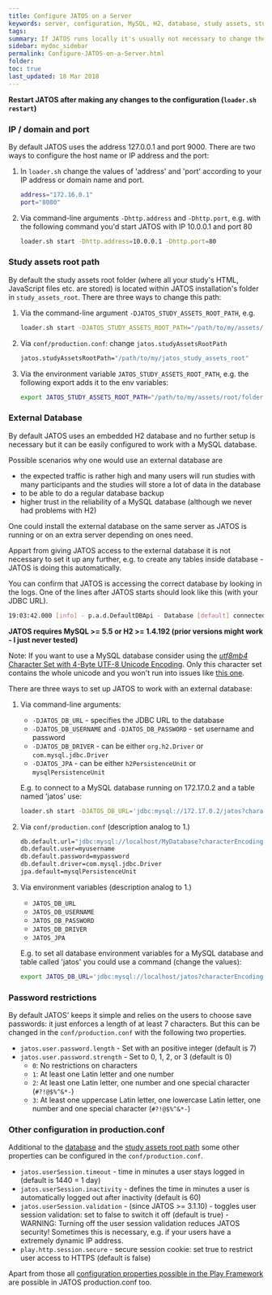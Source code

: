 ```yaml
---
title: Configure JATOS on a Server
keywords: server, configuration, MySQL, H2, database, study assets, study assets root, port, password
tags:
summary: If JATOS runs locally it's usually not necessary to change the defaults. On a server, you may want to set up the IP and port, or use a different database, change the path of the study assets root folder, or add some password restrictions.
sidebar: mydoc_sidebar
permalink: Configure-JATOS-on-a-Server.html
folder:
toc: true
last_updated: 18 Mar 2018
---
```


**Restart JATOS after making any changes to the configuration (`loader.sh restart`)**

### IP / domain and port

By default JATOS uses the address 127.0.0.1 and port 9000. There are two ways to configure the host name or IP address and the port:

1. In `loader.sh` change the values of 'address' and 'port' according to your IP address or domain name and port.

   ~~~ bash
   address="172.16.0.1"
   port="8080"
   ~~~
  
1. Via command-line arguments `-Dhttp.address` and `-Dhttp.port`, e.g. with the following command you'd start JATOS with IP 10.0.0.1 and port 80

   ~~~ bash
   loader.sh start -Dhttp.address=10.0.0.1 -Dhttp.port=80
   ~~~
     
### Study assets root path

By default the study assets root folder (where all your study's HTML, JavaScript files etc. are stored) is located within JATOS installation's folder in `study_assets_root`. There are three ways to change this path:

1. Via the command-line argument `-DJATOS_STUDY_ASSETS_ROOT_PATH`, e.g.

   ~~~ bash
   loader.sh start -DJATOS_STUDY_ASSETS_ROOT_PATH="/path/to/my/assets/root/folder"
   ~~~
   
1. Via `conf/production.conf`: change `jatos.studyAssetsRootPath`

   ~~~ bash
   jatos.studyAssetsRootPath="/path/to/my/jatos_study_assets_root"
   ~~~
   
1. Via the environment variable `JATOS_STUDY_ASSETS_ROOT_PATH`, e.g. the following export adds it to the env variables:

   ~~~ bash
   export JATOS_STUDY_ASSETS_ROOT_PATH="/path/to/my/assets/root/folder"
   ~~~
     
### External Database

By default JATOS uses an embedded H2 database and no further setup is necessary but it can be easily configured to work with a MySQL database.

Possible scenarios why one would use an external database are
* the expected traffic is rather high and many users will run studies with many participants and the studies will store a lot of data in the database
* to be able to do a regular database backup
* higher trust in the reliability of a MySQL database (although we never had problems with H2)

One could install the external database on the same server as JATOS is running or on an extra server depending on ones need.

Appart from giving JATOS access to the external database it is not necessary to set it up any further, e.g. to create any tables inside database - JATOS is doing this automatically.

You can confirm that JATOS is accessing the correct database by looking in the logs. One of the lines after JATOS starts should look like this (with your JDBC URL).

~~~ bash
19:03:42.000 [info] - p.a.d.DefaultDBApi - Database [default] connected at jdbc:mysql://localhost/jatos?characterEncoding=UTF-8
~~~

**JATOS requires MySQL >= 5.5 or H2 >= 1.4.192 (prior versions might work - I just never tested)**

Note: If you want to use a MySQL database consider using the [_utf8mb4_ Character Set with 4-Byte UTF-8 Unicode Encoding](https://dev.mysql.com/doc/refman/5.5/en/charset-unicode-utf8mb4.html). Only this character set contains the whole unicode and you won't run into issues like [this one](https://github.com/JATOS/JATOS/issues/111). 

There are three ways to set up JATOS to work with an external database:

1. Via command-line arguments:
   * `-DJATOS_DB_URL` - specifies the JDBC URL to the database
   * `-DJATOS_DB_USERNAME` and `-DJATOS_DB_PASSWORD` - set username and password
   * `-DJATOS_DB_DRIVER` - can be either `org.h2.Driver` or `com.mysql.jdbc.Driver`
   * `-DJATOS_JPA` - can be either `h2PersistenceUnit` or `mysqlPersistenceUnit`
   
   E.g. to connect to a MySQL database running on 172.17.0.2 and a table named 'jatos' use:
   
   ~~~ bash
   loader.sh start -DJATOS_DB_URL='jdbc:mysql://172.17.0.2/jatos?characterEncoding=UTF-8' -DJATOS_DB_USERNAME=sa -DJATOS_DB_PASSWORD=sa -DJATOS_JPA=mysqlPersistenceUnit -DJATOS_DB_DRIVER=com.mysql.jdbc.Driver
   ~~~
1. Via `conf/production.conf` (description analog to 1.)

   ~~~ bash
   db.default.url="jdbc:mysql://localhost/MyDatabase?characterEncoding=UTF-8"
   db.default.user=myusername
   db.default.password=mypassword
   db.default.driver=com.mysql.jdbc.Driver
   jpa.default=mysqlPersistenceUnit
   ~~~
   
1. Via environment variables (description analog to 1.)
   * `JATOS_DB_URL`
   * `JATOS_DB_USERNAME`
   * `JATOS_DB_PASSWORD`
   * `JATOS_DB_DRIVER`
   * `JATOS_JPA`
   
   E.g. to set all database environment variables for a MySQL database and table called 'jatos' you could use a command (change the values):
   
   ~~~ bash
   export JATOS_DB_URL='jdbc:mysql://localhost/jatos?characterEncoding=UTF-8' JATOS_DB_USERNAME='jatosuser' JATOS_DB_PASSWORD='mypassword' JATOS_DB_DRIVER=com.mysql.jdbc.Driver JATOS_JPA=mysqlPersistenceUnit
   ~~~

### Password restrictions

By default JATOS' keeps it simple and relies on the users to choose save passwords: it just enforces a length of at least 7 characters. But this can be changed in the `conf/production.conf` with the following two properties.

* `jatos.user.password.length` - Set with an positive integer (default is 7)
* `jatos.user.password.strength` - Set to 0, 1, 2, or 3 (default is 0)
  * `0`: No restrictions on characters
  * `1`: At least one Latin letter and one number
  * `2`: At least one Latin letter, one number and one special character (`#?!@$%^&*-`)
  * `3`: At least one uppercase Latin letter, one lowercase Latin letter, one number and one special character (`#?!@$%^&*-`)

### Other configuration in production.conf

Additional to the [database](#Database) and the [study assets root path](#study-assets-root-path) some other properties can be configured in the `conf/production.conf`.

* `jatos.userSession.timeout` - time in minutes a user stays logged in (default is 1440 = 1 day)
* `jatos.userSession.inactivity` - defines the time in minutes a user is automatically logged out after inactivity (default is 60)
* `jatos.userSession.validation` - (since JATOS >= 3.1.10) - toggles user session validation: set to false to switch it off (default is true) - WARNING: Turning off the user session validation reduces JATOS security! Sometimes this is necessary, e.g. if your users have a extremely dynamic IP address.
* `play.http.session.secure` - secure session cookie: set true to restrict user access to HTTPS (default is false)

Apart from those all [configuration properties possible in the Play Framework](https://www.playframework.com/documentation/latest/Configuration) are possible in JATOS production.conf too. 



